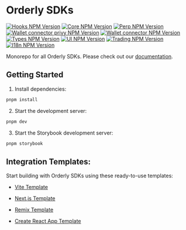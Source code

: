 # Orderly SDKs

[![Hooks NPM Version](https://img.shields.io/npm/v/@orderly.network/hooks?label=@orderly.network/hooks&color=blue)](https://www.npmjs.com/package/@orderly.network/hooks)
[![Core NPM Version](https://img.shields.io/npm/v/@orderly.network/core?label=@orderly.network/core&color=blue)](https://www.npmjs.com/package/@orderly.network/core)
[![Perp NPM Version](https://img.shields.io/npm/v/@orderly.network/perp?label=@orderly.network/perp&color=blue)](https://www.npmjs.com/package/@orderly.network/perp)
[![Wallet connector privy NPM Version](https://img.shields.io/npm/v/@orderly.network/wallet-connector-privy?label=@orderly.network/wallet-connector-privy&color=blue)](https://www.npmjs.com/package/@orderly.network/wallet-connector-privy)
[![Wallet connector NPM Version](https://img.shields.io/npm/v/@orderly.network/wallet-connector?label=@orderly.network/wallet-connector&color=blue)](https://www.npmjs.com/package/@orderly.network/wallet-connector)
[![Types NPM Version](https://img.shields.io/npm/v/@orderly.network/types?label=@orderly.network/types&color=blue)](https://www.npmjs.com/package/@orderly.network/types)
[![UI NPM Version](https://img.shields.io/npm/v/@orderly.network/ui?label=@orderly.network/ui&color=blue)](https://www.npmjs.com/package/@orderly.network/ui)
[![Trading NPM Version](https://img.shields.io/npm/v/@orderly.network/trading?label=@orderly.network/trading&color=blue)](https://www.npmjs.com/package/@orderly.network/trading)
[![I18n NPM Version](https://img.shields.io/npm/v/@orderly.network/i18n?label=@orderly.network/i18n&color=blue)](https://www.npmjs.com/package/@orderly.network/i18n)

Monorepo for all Orderly SDKs. Please check out our [documentation](https://orderly.network/docs/sdks).

## Getting Started

1. Install dependencies:

```bash
pnpm install
```

2. Start the development server:

```bash
pnpm dev
```

3. Start the Storybook development server:

```bash
pnpm storybook
```

## Integration Templates:

Start building with Orderly SDKs using these ready-to-use templates:

- [Vite Template](https://github.com/OrderlyNetwork/orderly-js-sdk-vite-template)

- [Next.js Template](https://github.com/OrderlyNetwork/orderly-js-sdk-nextjs-template)

- [Remix Template](https://github.com/OrderlyNetwork/orderly-js-sdk-remix-template)

- [Create React App Template](https://github.com/OrderlyNetwork/orderly-js-sdk-cra-template)
